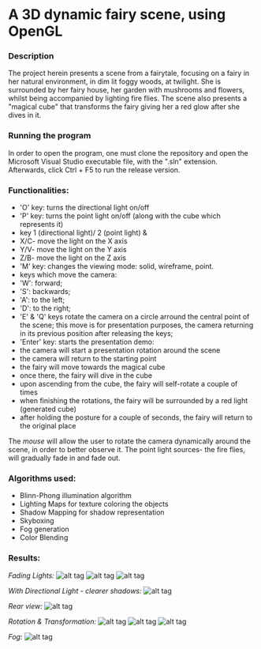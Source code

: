 # A 3D dynamic fairy scene, using OpenGL

### Description ###
The project herein presents a scene from a fairytale, focusing on a fairy in her natural environment, in dim lit foggy woods, at twilight. 
She is surrounded by her fairy house, her garden with mushrooms and flowers,
whilst being accompanied by lighting fire flies.
The scene also presents a "magical cube" that transforms the fairy giving her a red glow after she dives in it.

### Running the program ###
In order to open the program, one must clone the repository and open the Microsoft Visual Studio 
executable file, with the ".sln" extension. 
Afterwards, click Ctrl + F5 to run the release version.

### Functionalities: ###
* 'O' key: turns the directional light on/off
* 'P' key: turns the point light on/off (along with the cube which represents it)
* key 1 (directional light)/ 2 (point light) &
 * X/C- move the light on the X axis
 * Y/V- move the light on the Y axis
 * Z/B- move the light on the Z axis
* 'M' key: changes the viewing mode: solid, wireframe, point.
* keys which move the camera:
 * 'W': forward;
 * 'S': backwards;
 * 'A': to the left;
 * 'D': to the right;
* 'E' & 'Q' keys rotate the camera on a circle arround the central point of the scene; this move is for presentation purposes, the camera returning in its previous position after releasing the keys;
* 'Enter' key: starts the presentation demo:
 * the camera will start a presentation rotation around the scene
 * the camera will return to the starting point
 * the fairy will move towards the magical cube
 * once there, the fairy will dive in the cube
 * upon ascending from the cube, the fairy will self-rotate a couple of times
 * when finishing the rotations, the fairy will be surrounded by a red light (generated cube)
 * after holding the posture for a couple of seconds, the fairy will return to the original place

The _mouse_ will allow the user to rotate the camera dynamically around the scene, in order to better observe it.
The point light sources- the fire flies, will gradually fade in and fade out.

### Algorithms used: ###
* Blinn-Phong illumination algorithm
* Lighting Maps for texture coloring the objects
* Shadow Mapping for shadow representation
* Skyboxing
* Fog generation
* Color Blending

### Results: ###

_Fading Lights:_
![alt tag](https://scontent.fomr1-1.fna.fbcdn.net/v/t1.0-0/q81/p206x206/17264873_726937494151001_9222063461118300049_n.jpg?oh=4fc01f21edf7c2521cf1d144370efddb&oe=592AD1AA)
![alt tag](https://scontent.fomr1-1.fna.fbcdn.net/v/t1.0-9/17191439_726937584150992_236697689748883671_n.jpg?oh=6f8eac7f0168f67fbb9eb9118b7a3fc6&oe=592998F7)
![alt tag](https://scontent.fomr1-1.fna.fbcdn.net/v/t1.0-9/17202898_726937594150991_7209313727616257028_n.jpg?oh=2d398f109e373e36ffb6e5575011bb6a&oe=59284FC7)

_With Directional Light - clearer shadows:_
![alt tag](https://scontent.fomr1-1.fna.fbcdn.net/v/t1.0-9/17264387_726939524150798_5415735021025600985_n.jpg?oh=0f1bd1aaedd435e5fe08a5afcbea0da6&oe=5932C21C)

_Rear view:_
![alt tag](https://scontent.fomr1-1.fna.fbcdn.net/v/t1.0-9/17264408_726937484151002_5636214755703326908_n.jpg?oh=e85d0d3a8e6987f722ac793b1252ae84&oe=596ED129)

_Rotation & Transformation:_
![alt tag](https://scontent.fomr1-1.fna.fbcdn.net/v/t1.0-0/p206x206/17202829_726937567484327_8916531692140047486_n.jpg?oh=2d6333ae4c266984c7e7f1f7cfe74e38&oe=5927D4C6)
![alt tag](https://scontent.fomr1-1.fna.fbcdn.net/v/t1.0-9/17155246_726937577484326_838099798483227909_n.jpg?oh=e8f3f787c398ac9b1a382c6ef11d554c&oe=59264642)
![alt tag](https://scontent.fomr1-1.fna.fbcdn.net/v/t1.0-9/14717149_726937490817668_354807066821206055_n.jpg?oh=5c134c1da65445bc83ef3648632726d1&oe=59724A4E)

_Fog:_
![alt tag](https://scontent.fomr1-1.fna.fbcdn.net/v/t1.0-9/17203165_726937477484336_730422407652615924_n.jpg?oh=fcae6d42fed1844c762c36f8f62ca6c3&oe=5926521F)

